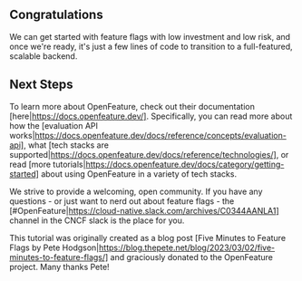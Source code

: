 ## Congratulations

We can get started with feature flags with low investment and low risk, and once we're ready, it's just a few lines of code to transition to a full-featured, scalable backend.

## Next Steps

To learn more about OpenFeature, check out their documentation [here|https://docs.openfeature.dev/]. Specifically, you can read more about how the [evaluation API works|https://docs.openfeature.dev/docs/reference/concepts/evaluation-api], what [tech stacks are supported|https://docs.openfeature.dev/docs/reference/technologies/], or read [more tutorials|https://docs.openfeature.dev/docs/category/getting-started] about using OpenFeature in a variety of tech stacks.

We strive to provide a welcoming, open community. If you have any questions - or just want to nerd out about feature flags - the [#OpenFeature|https://cloud-native.slack.com/archives/C0344AANLA1] channel in the CNCF slack is the place for you.

This tutorial was originally created as a blog post [Five Minutes to Feature Flags by Pete Hodgson|https://blog.thepete.net/blog/2023/03/02/five-minutes-to-feature-flags/] and graciously donated to the OpenFeature project. Many thanks Pete!
